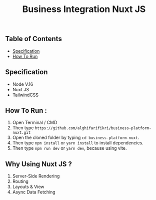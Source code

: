 <h1 align='center'>Business Integration Nuxt JS</h1><br/>

## Table of Contents

- [Specification](#specification)
- [How To Run](#how-to-run)

## Specification

- Node V.16
- Nuxt JS
- TailwindCSS

## How To Run :

1. Open Terminal / CMD
2. Then type `https://github.com/alghifarifikri/business-platform-nuxt.git`
3. Open the cloned folder by typing `cd business-platform-nuxt`.
4. Then type `npm install` or `yarn install` to install dependencies.
5. Then type `npm run dev` or `yarn dev`, because using vite.

## Why Using Nuxt JS ?

1. Server-Side Rendering
2. Routing
3. Layouts & View
4. Async Data Fetching
